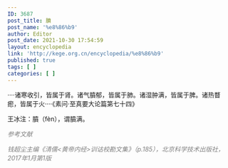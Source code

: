 ```yaml
---
ID: 3687
post_title: 膹
post_name: '%e8%86%b9'
author: Editor
post_date: 2021-10-30 17:54:59
layout: encyclopedia
link: 'http://kege.org.cn/encyclopedia/%e8%86%b9'
published: true
tags: [ ]
categories: [ ]
---
```

····诸寒收引，皆属于肾。诸气膹郁，皆属于肺。诸湿肿满，皆属于脾。诸热瞀瘛，皆属于火····《素问·至真要大论篇第七十四》

王冰注：膹（fèn），谓膹满。

<span style="color: #808080;"><em>参考文献</em></span>

<span style="color: #808080;"><em>钱超尘主编《清儒&lt;黄帝内经&gt;训诂校勘文集》（p.185），北京科学技术出版社，2017年1月第1版</em></span>